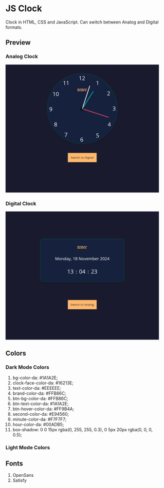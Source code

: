 # JS Clock
Clock in HTML, CSS and JavaScript.
Can switch between Analog and Digital formats. 

## Preview 
### Analog Clock 
![Analog Clock](img/js-analog-clock.jpg)
### Digital Clock 
![Digital Clock](img/js-digital-clock.jpg)

## Colors
### Dark Mode Colors 
1. bg-color-da: #1A1A2E;
2. clock-face-color-da: #16213E;
3. text-color-da: #EEEEEE;
4. brand-color-da: #FFB86C;
5. btn-bg-color-da: #FFB86C;
6. btn-text-color-da: #1A1A2E;
7. btn-hover-color-da: #FF9B4A; 
8. second-color-da: #E94560;
9. minute-color-da: #F7F7F7;
10. hour-color-da: #00ADB5;
11. box-shadow: 0 0 15px rgba(0, 255, 255, 0.3), 0 5px 20px rgba(0, 0, 0, 0.5); 

### Light Mode Colors 


## Fonts 
1. OpenSans
2. Satisfy 